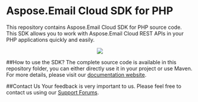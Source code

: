 # Aspose.Email Cloud SDK for PHP
This repository contains Aspose.Email Cloud SDK for PHP source code. This SDK allows you to work with Aspose.Email Cloud REST APIs in your PHP applications quickly and easily.

<p align="center">
  <a title="Download complete Aspose.Email for Cloud source code" href="https://github.com/asposeemail/Aspose_Email_Cloud/archive/master.zip">
	<img src="https://raw.github.com/AsposeExamples/java-examples-dashboard/master/images/downloadZip-Button-Large.png" />
  </a>
</p>

##How to use the SDK?
The complete source code is available in this repository folder, you can either directly use it in your project or use Maven. For more details, please visit our [documentation website](http://www.aspose.com/docs/display/emailcloud/Available+SDKs).

##Contact Us
Your feedback is very important to us. Please feel free to contact us using our [Support Forums](https://www.aspose.com/community/forums/).
